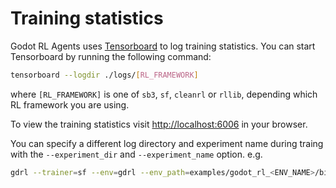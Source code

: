 # Training statistics

Godot RL Agents uses [Tensorboard](https://www.tensorflow.org/tensorboard) to log training statistics. You can start Tensorboard by running the following command:

```bash
tensorboard --logdir ./logs/[RL_FRAMEWORK]
```

where `[RL_FRAMEWORK]` is one of `sb3`, `sf`, `cleanrl` or `rllib`, depending which RL framework you are using.

To view the training statistics visit [http://localhost:6006](http://localhost:6006) in your browser.

You can specify a different log directory and experiment name during traing with the `--experiment_dir` and `--experiment_name` option. e.g.

```bash
gdrl --trainer=sf --env=gdrl --env_path=examples/godot_rl_<ENV_NAME>/bin/<ENV_NAME>.x86_64 --experiment_name=MyExperiment_01 --experiment_dir=logs/MyDir
```
